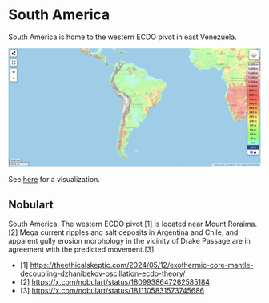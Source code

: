 # South America

South America is home to the western ECDO pivot in east Venezuela.

![sa](img/south-america-elevation.png "sa")

See [here](https://github.com/sovrynn/ecdo/tree/master/6-LITERATURE-MEDIA/nobulart/ecdo-visualizations) for a visualization.

## Nobulart

South America. The western ECDO pivot [1] is located near Mount Roraima.[2] Mega current ripples and salt deposits in Argentina and Chile, and apparent gully erosion morphology in the vicinity of Drake Passage are in agreement with the predicted movement.[3]
- [1] https://theethicalskeptic.com/2024/05/12/exothermic-core-mantle-decoupling-dzhanibekov-oscillation-ecdo-theory/
- [2] https://x.com/nobulart/status/1809938647262585184
- [3] https://x.com/nobulart/status/1811105831573745686